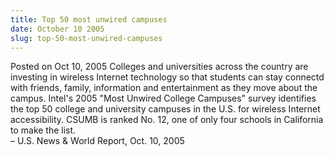 ```yaml
---
title: Top 50 most unwired campuses
date: October 10 2005
slug: top-50-most-unwired-campuses
---
```


 



<span class="date">Posted on Oct 10, 2005    </span>
Colleges and universities across the country are investing in
wireless Internet technology so that students can stay connectd
with friends, family, information and entertainment as they move
about the campus. Intel&apos;s 2005 &quot;Most Unwired College Campuses&quot;
survey identifies the top 50 college and university campuses in the
U.S. for wireless Internet accessibility. CSUMB is ranked No. 12,
one of only four schools in California to make the list.<br>
&#x2013; U.S. News &amp; World Report, Oct. 10, 2005<br/></br>




 
